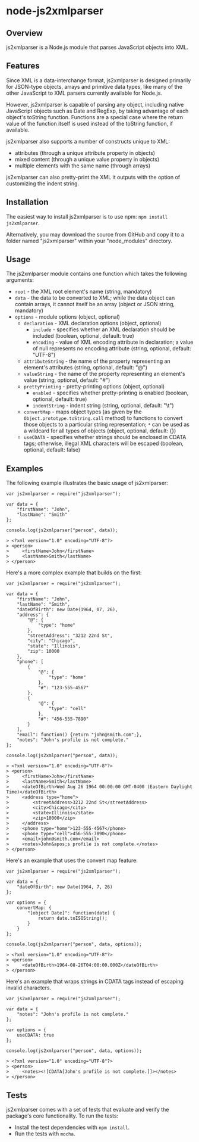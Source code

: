 # node-js2xmlparser #

## Overview ##

js2xmlparser is a Node.js module that parses JavaScript objects into XML.

## Features ##

Since XML is a data-interchange format, js2xmlparser is designed primarily for JSON-type objects, arrays and primitive
data types, like many of the other JavaScript to XML parsers currently available for Node.js.

However, js2xmlparser is capable of parsing any object, including native JavaScript objects such as Date and RegExp, by
taking advantage of each object's toString function. Functions are a special case where the return value of the function
itself is used instead of the toString function, if available.

js2xmlparser also supports a number of constructs unique to XML:

* attributes (through a unique attribute property in objects)
* mixed content (through a unique value property in objects)
* multiple elements with the same name (through arrays)

js2xmlparser can also pretty-print the XML it outputs with the option of customizing the indent string.

## Installation ##

The easiest way to install js2xmlparser is to use npm: `npm install js2xmlparser`.

Alternatively, you may download the source from GitHub and copy it to a folder named "js2xmlparser" within your
"node_modules" directory.

## Usage ##

The js2xmlparser module contains one function which takes the following arguments:

* `root` - the XML root element's name (string, mandatory)
* `data` - the data to be converted to XML; while the data object can contain arrays, it cannot itself be an array
  (object or JSON string, mandatory)
* `options` - module options (object, optional)
    * `declaration` - XML declaration options (object, optional)
        * `include` - specifies whether an XML declaration should be included (boolean, optional, default: true)
        * `encoding` - value of XML encoding attribute in declaration; a value of null represents no encoding attribute
          (string, optional, default: "UTF-8")
    * `attributeString` - the name of the property representing an element's attributes (string, optional, default: "@")
    * `valueString` - the name of the property representing an element's value (string, optional, default: "#")
    * `prettyPrinting` - pretty-printing options (object, optional)
        * `enabled` - specifies whether pretty-printing is enabled (boolean, optional, default: true)
        * `indentString` - indent string (string, optional, default: "\t")
    * `convertMap` - maps object types (as given by the `Object.prototype.toString.call` method) to functions to convert 
      those objects to a particular string representation; `*` can be used as a wildcard for all types of objects 
      (object, optional, default: {})
    * `useCDATA` - specifies whether strings should be enclosed in CDATA tags; otherwise, illegal XML characters will
      be escaped (boolean, optional, default: false)

## Examples ##

The following example illustrates the basic usage of js2xmlparser:

    var js2xmlparser = require("js2xmlparser");

    var data = {
        "firstName": "John",
        "lastName": "Smith"
    };

    console.log(js2xmlparser("person", data));

    > <?xml version="1.0" encoding="UTF-8"?>
    > <person>
    >     <firstName>John</firstName>
    >     <lastName>Smith</lastName>
    > </person>

Here's a more complex example that builds on the first:

    var js2xmlparser = require("js2xmlparser");

    var data = {
        "firstName": "John",
        "lastName": "Smith",
        "dateOfBirth": new Date(1964, 07, 26),
        "address": {
            "@": {
                "type": "home"
            },
            "streetAddress": "3212 22nd St",
            "city": "Chicago",
            "state": "Illinois",
            "zip": 10000
        },
        "phone": [
            {
                "@": {
                    "type": "home"
                },
                "#": "123-555-4567"
            },
            {
                "@": {
                    "type": "cell"
                },
                "#": "456-555-7890"
            }
        ],
        "email": function() {return "john@smith.com";},
        "notes": "John's profile is not complete."
    };

    console.log(js2xmlparser("person", data));

    > <?xml version="1.0" encoding="UTF-8"?>
    > <person>
    >     <firstName>John</firstName>
    >     <lastName>Smith</lastName>
    >     <dateOfBirth>Wed Aug 26 1964 00:00:00 GMT-0400 (Eastern Daylight Time)</dateOfBirth>
    >     <address type="home">
    >         <streetAddress>3212 22nd St</streetAddress>
    >         <city>Chicago</city>
    >         <state>Illinois</state>
    >         <zip>10000</zip>
    >     </address>
    >     <phone type="home">123-555-4567</phone>
    >     <phone type="cell">456-555-7890</phone>
    >     <email>john@smith.com</email>
    >     <notes>John&apos;s profile is not complete.</notes>
    > </person>

Here's an example that uses the convert map feature:

    var js2xmlparser = require("js2xmlparser");

    var data = {
        "dateOfBirth": new Date(1964, 7, 26)
    };

    var options = {
        convertMap: {
            "[object Date]": function(date) {
                return date.toISOString();
            }
        }
    };

    console.log(js2xmlparser("person", data, options));

    > <?xml version="1.0" encoding="UTF-8"?>
    > <person>
    >     <dateOfBirth>1964-08-26T04:00:00.000Z</dateOfBirth>
    > </person>

Here's an example that wraps strings in CDATA tags instead of escaping invalid characters.

    var js2xmlparser = require("js2xmlparser");

    var data = {
        "notes": "John's profile is not complete."
    };

    var options = {
        useCDATA: true
    };

    console.log(js2xmlparser("person", data, options));

    > <?xml version="1.0" encoding="UTF-8"?>
    > <person>
    >     <notes><![CDATA[John's profile is not complete.]]></notes>
    > </person>

## Tests ##

js2xmlparser comes with a set of tests that evaluate and verify the package's core functionality. To run the tests:

* Install the test dependencies with `npm install`.
* Run the tests with `mocha`.

